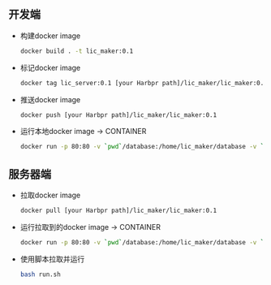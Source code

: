 ## 开发端
- 构建docker image

    ```bash
    docker build . -t lic_maker:0.1
    ```

- 标记docker image

    ```bash
    docker tag lic_server:0.1 [your Harbpr path]/lic_maker/lic_maker:0.1
    ```

- 推送docker image

    ```bash
    docker push [your Harbpr path]/lic_maker/lic_maker:0.1
    ```

- 运行本地docker image -> CONTAINER
    ```bash
    docker run -p 80:80 -v `pwd`/database:/home/lic_maker/database -v `pwd`/log:/home/lic_maker/log lic_maker:0.1
    ```
## 服务器端
- 拉取docker image

    ```bash
    docker pull [your Harbpr path]/lic_maker/lic_maker:0.1
    ```

- 运行拉取到的docker image -> CONTAINER
    ```bash
    docker run -p 80:80 -v `pwd`/database:/home/lic_maker/database -v `pwd`/log:/home/lic_maker/log [your Harbpr path]/lic_maker/lic_maker:0.1
    ```
- 使用脚本拉取并运行
    ```bash
    bash run.sh
    ```
